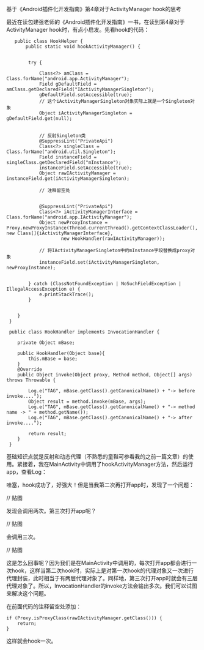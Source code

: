 基于《Android插件化开发指南》第4章对于ActivityManager hook的思考

   最近在读包建强老师的《Android插件化开发指南》一书，在读到第4章对于ActivityManager hook时，有点小启发。先看hook的代码：
   
	   public class HookHelper {
	       public static void hookActivityManager() {
	
	
	        try {
	
	            Class<?> amClass = Class.forName("android.app.ActivityManager");
	            Field gDefaultField = amClass.getDeclaredField("IActivityManagerSingleton");
	            gDefaultField.setAccessible(true);
	            // 这个iActivityManagerSingleton对象实际上就是一个Singleton对象
	            Object iActivityManagerSingleton = gDefaultField.get(null);
	
	
	            // 反射Singleton类
	            @SuppressLint("PrivateApi")
	            Class<?> singleClass = Class.forName("android.util.Singleton");
	            Field instanceField = singleClass.getDeclaredField("mInstance");
	            instanceField.setAccessible(true);
	            Object rawIActivityManager = instanceField.get(iActivityManagerSingleton);
	            
	            // 注释留空处
	
	          	
	            @SuppressLint("PrivateApi")
	            Class<?> iActivityManagerInterface = Class.forName("android.app.IActivityManager");
	            Object newProxyInstance = Proxy.newProxyInstance(Thread.currentThread().getContextClassLoader(), new Class[]{iActivityManagerInterface},
	                    new HookHandler(rawIActivityManager));
	
	            // 将IActivityManagerSingleton中的mInstance字段替换成proxy对象
	            instanceField.set(iActivityManagerSingleton, newProxyInstance);
	
	
	        } catch (ClassNotFoundException | NoSuchFieldException | IllegalAccessException e) {
	            e.printStackTrace();
	        }
	
	
	    }
	 }
	    
	 public class HookHandler implements InvocationHandler {

		private Object mBase;
		
		public HookHandler(Object base){
		    this.mBase = base;
		}
		@Override
		public Object invoke(Object proxy, Method method, Object[] args) throws Throwable {
		
		    Log.e("TAG", mBase.getClass().getCanonicalName() + "-> before invoke....");
		    Object result = method.invoke(mBase, args);
		    Log.e("TAG", mBase.getClass().getCanonicalName() + "-> method name -> " + method.getName());
		    Log.e("TAG", mBase.getClass().getCanonicalName() + "-> after invoke....");
		
		    return result;
		}
	 }
	 
基础知识点就是反射和动态代理（不熟悉的童鞋可参看我的之前一篇文章）的使用。紧接着，我在MainActivity中调用了hookActivityManager方法，然后运行app，查看Log：

哇塞，hook成功了，好强大！但是当我第二次再打开app时，发现了一个问题：

// 贴图

发现会调用两次。第三次打开app呢？

// 贴图

会调用三次。

// 贴图

这是怎么回事呢？因为我们是在MainActivity中调用的，每次打开app都会进行一次hook，这样当第二次hook时，实际上是对第一次hook的代理对象又一次进行代理封装，此时相当于有两层代理对象了。同样地，第三次打开app时就会有三层代理对象了。所以，InvocationHandler的invoke方法会输出多次。我们可以试图来解决这个问题。

在前面代码的注释留空处添加：

	if (Proxy.isProxyClass(rawIActivityManager.getClass())) {
	    return;
	}

这样就会hook一次。




   